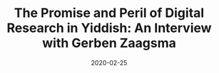 ---
title: "The Promise and Peril of Digital Research in Yiddish: An Interview with Gerben Zaagsma"
collection: publications
category: interview
permalink: /publication/2020-02-25-dh-yiddish
excerpt: 'I spoke with Gerben Zaagsma about Yiddish, klezmer music, the Spanish Civil War, and digital studies.'
date: 2020-02-25
venue: 'In geveb'
paperurl: 'https://ingeveb.org/blog/the-promise-and-peril-of-digital-research-in-yiddish-an-interview-with-gerben-zaagsma'
citation: 'Hoffenberg, Elena. “The Promise and Peril of Digital Research in Yiddish: An Interview with Gerben Zaagsma.” *In geveb* (February 2020).'
---